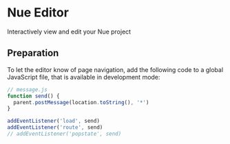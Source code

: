# Nue Editor

Interactively view and edit your Nue project

## Preparation

To let the editor know of page navigation, add the following code to a global JavaScript file, that is available in development mode:

```js
// message.js
function send() {
  parent.postMessage(location.toString(), '*')
}

addEventListener('load', send)
addEventListener('route', send)
// addEventListener('popstate', send)
```
